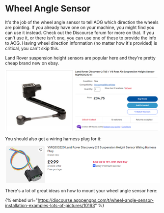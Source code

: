 # Wheel Angle Sensor

It's the job of the wheel angle sensor to tell AOG which direction the wheels are pointing. If you already have one on your machine, you might find you can use it instead. Check out the Discourse forum for more on that. If you can't use it, or there isn't one, you can use one of these to provide the info to AOG. Having wheel direction information (no matter how it's provided) is critical, you can't skip this.

Land Rover suspension height sensors are popular here and they're pretty cheap brand new on ebay.

![](<../../.gitbook/assets/image (15).png>)



You should also get a wiring harness plug for it:

![](<../../.gitbook/assets/image (1) (2).png>)

There's a lot of great ideas on how to mount your wheel angle sensor here:

{% embed url="https://discourse.agopengps.com/t/wheel-angle-sensor-installation-examples-lots-of-pictures/10163" %}
